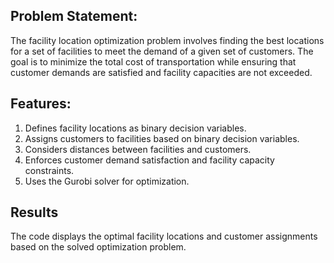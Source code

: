 ## Problem Statement:
The facility location optimization problem involves finding the best locations for a set of facilities to meet the demand of a given set of customers. The goal is to minimize the total cost of transportation while ensuring that customer demands are satisfied and facility capacities are not exceeded.

## Features:
1. Defines facility locations as binary decision variables.
2. Assigns customers to facilities based on binary decision variables.
3. Considers distances between facilities and customers.
4. Enforces customer demand satisfaction and facility capacity constraints.
5. Uses the Gurobi solver for optimization.

## Results
The code displays the optimal facility locations and customer assignments based on the solved optimization problem.
